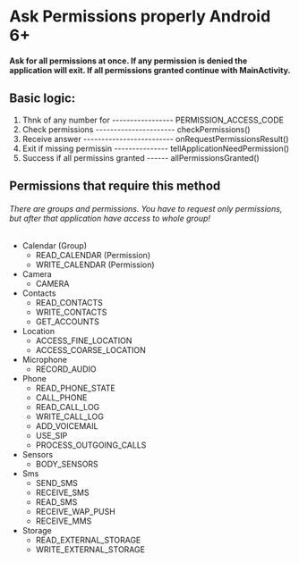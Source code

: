 # Ask Permissions properly Android 6+

#### Ask for all permissions at once. If any permission is denied the application will exit. If all permissions granted continue with MainActivity.

## Basic logic:
1. Thnk of any number for ----------------- PERMISSION_ACCESS_CODE
2. Check permissions ---------------------- checkPermissions()
3. Receive answer ------------------------- onRequestPermissionsResult()
4. Exit if missing permissin --------------- tellApplicationNeedPermission()
5. Success if all permissins granted ------ allPermissionsGranted()

## Permissions that require this method
###### There are groups and permissions. You have to request only permissions, but after that application have access to whole group!

* Calendar (Group)
  * READ_CALENDAR (Permission)
  * WRITE_CALENDAR (Permission)
* Camera
  * CAMERA
* Contacts
  * READ_CONTACTS
  * WRITE_CONTACTS
  * GET_ACCOUNTS
* Location
  * ACCESS_FINE_LOCATION
  * ACCESS_COARSE_LOCATION
* Microphone
  * RECORD_AUDIO
* Phone
  * READ_PHONE_STATE
  * CALL_PHONE
  * READ_CALL_LOG
  * WRITE_CALL_LOG
  * ADD_VOICEMAIL
  * USE_SIP
  * PROCESS_OUTGOING_CALLS
* Sensors
  * BODY_SENSORS
* Sms
  * SEND_SMS
  * RECEIVE_SMS
  * READ_SMS
  * RECEIVE_WAP_PUSH
  * RECEIVE_MMS
* Storage
  * READ_EXTERNAL_STORAGE
  * WRITE_EXTERNAL_STORAGE
